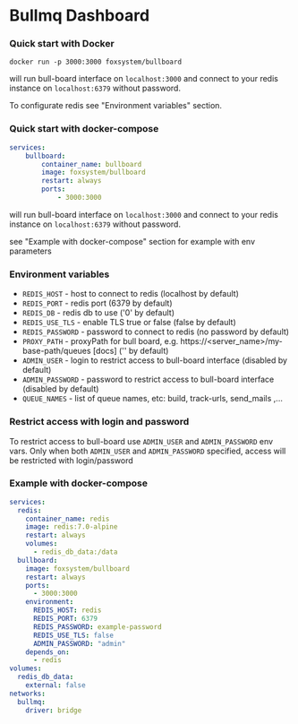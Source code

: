 # Bullmq Dashboard

### Quick start with Docker

```
docker run -p 3000:3000 foxsystem/bullboard
```

will run bull-board interface on `localhost:3000` and connect to your redis instance on `localhost:6379` without
password.

To configurate redis see "Environment variables" section.

### Quick start with docker-compose

```yaml
services:
	bullboard:
		container_name: bullboard
		image: foxsystem/bullboard
		restart: always
		ports:
			- 3000:3000
```

will run bull-board interface on `localhost:3000` and connect to your redis instance on `localhost:6379` without
password.

see "Example with docker-compose" section for example with env parameters

### Environment variables

* `REDIS_HOST` - host to connect to redis (localhost by default)
* `REDIS_PORT` - redis port (6379 by default)
* `REDIS_DB` - redis db to use ('0' by default)
* `REDIS_USE_TLS` - enable TLS true or false (false by default)
* `REDIS_PASSWORD` - password to connect to redis (no password by default)
* `PROXY_PATH` - proxyPath for bull board, e.g. https://<server_name>/my-base-path/queues [docs] ('' by default)
* `ADMIN_USER` - login to restrict access to bull-board interface (disabled by default)
* `ADMIN_PASSWORD` - password to restrict access to bull-board interface (disabled by default)
* `QUEUE_NAMES` - list of queue names, etc: build, track-urls, send_mails ,...

### Restrict access with login and password

To restrict access to bull-board use `ADMIN_USER` and `ADMIN_PASSWORD` env vars.
Only when both `ADMIN_USER` and `ADMIN_PASSWORD` specified, access will be restricted with login/password

### Example with docker-compose

```yaml
services:
  redis:
    container_name: redis
    image: redis:7.0-alpine
    restart: always
    volumes:
      - redis_db_data:/data
  bullboard:
    image: foxsystem/bullboard
    restart: always
    ports:
      - 3000:3000
    environment:
      REDIS_HOST: redis
      REDIS_PORT: 6379
      REDIS_PASSWORD: example-password
      REDIS_USE_TLS: false
      ADMIN_PASSWORD: "admin"
    depends_on:
      - redis
volumes:
  redis_db_data:
    external: false
networks:
  bullmq:
    driver: bridge

```
